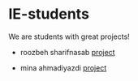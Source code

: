 # IE-students

We are students with great projects!

- roozbeh sharifnasab [project](https://github.com/rsharifnasab/os_project)

- mina ahmadiyazdi [project](https://github.com/mina2430/urlShortener)
